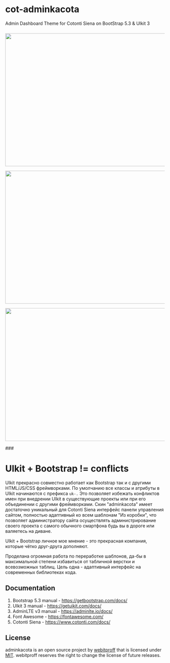 # cot-adminkacota
Admin Dashboard Theme for Cotonti Siena on BootStrap 5.3 &amp; UIkit 3
###
<p><a href="https://raw.githubusercontent.com/webitproff/cot-adminkacota/main/screens/adminkacota_001.png"><img loading="lazy" src="https://raw.githubusercontent.com/webitproff/cot-adminkacota/main/screens/adminkacota_001.png" width="860" height="420" alt=""></a></p>
<p><a href="https://raw.githubusercontent.com/webitproff/cot-adminkacota/main/screens/adminkacota_002.png"><img loading="lazy" src="https://raw.githubusercontent.com/webitproff/cot-adminkacota/main/screens/adminkacota_002.png" width="860" height="420" alt=""></a></p>
<p><a href="https://raw.githubusercontent.com/webitproff/cot-adminkacota/main/screens/adminkacota_003.png"><img loading="lazy" src="https://raw.githubusercontent.com/webitproff/cot-adminkacota/main/screens/adminkacota_003.png" width="860" height="420" alt=""></a></p>
###

# UIkit + Bootstrap != conflicts
UIkit прекрасно совместно работает как Bootstrap так и с другими HTML/JS/CSS фреймворками. 
По умолчанию все классы и атрибуты в UIkit начинаются с префикса <code>uk-.</code> Это позволяет избежать конфликтов имен при внедрении UIkit в существующие проекты или при его объединении с другими фреймворками.
Скин "adminkacota" имеет достаточно уникальный для Cotonti Siena интерфейс панели управления сайтом, полностью адаптивный ко всем шаблонам "Из коробки", что позволяет администратору сайта осуществлять администрирование своего проекта с самого обычного смартфона будь вы в дороге или валяетесь на диване.

UIkit + Bootstrap личное мое мнение - это прекрасная компания, которые чётко друг-друга дополняют.

Проделана огромная работа по переработке шаблонов, да-бы в максимальной степени избавиться от табличной верстки и всевозможных таблиц. Цель одна - адаптивный интерфейс на современных библиотеках кода.
###


## Documentation

1. Bootstrap 5.3 manual - https://getbootstrap.com/docs/
2. UIkit 3 manual - https://getuikit.com/docs/
3. AdminLTE v3 manual - https://adminlte.io/docs/
4. Font Awesome - https://fontawesome.com/
5. Cotonti Siena - https://www.cotonti.com/docs/

## License

adminkacota is an open source project by [webitproff](https://github.com/webitproff) that is licensed under [MIT](https://opensource.org/licenses/MIT).
webitproff reserves the right to change the license of future releases.

